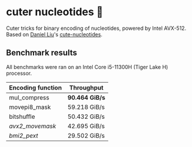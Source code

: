 # cuter nucleotides 🧬

Cuter tricks for binary encoding of nucleotides, powered by Intel AVX-512. Based on [Daniel Liu](https://github.com/Daniel-Liu-c0deb0t)'s [cute-nucleotides](https://github.com/Daniel-Liu-c0deb0t/cute-nucleotides).

## Benchmark results

All benchmarks were ran on an Intel Core i5-11300H (Tiger Lake H) processor.

| Encoding function | Throughput       |
|-------------------|------------------|
| mul_compress      | **90.464 GiB/s** |
| movepi8_mask      | 59.218 GiB/s     |
| bitshuffle        | 50.432 GiB/s     |
| *avx2_movemask*   | 42.695 GiB/s     |
| *bmi2_pext*       | 29.502 GiB/s     |
